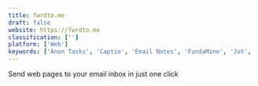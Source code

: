 ```yaml
---
title: fwrdto.me
draft: false 
website: https://fwrdto.me
classification: ['']
platform: ['Web']
keywords: ['Anon Tasks', 'Captio', 'Email Notes', 'FundaMine', 'Jot', 'Jotbox', 'Later Reminders', 'Lightkey Predictive Typing for Windows', 'Mail to Self', 'Noto', 'Read on Mail', 'Reminder', 'SendToEmail', 'Snippet Store', 'Snippetnote', 'Wonder', 'Write App', 'Yuzz.it', 'Ziplink', 'canSnippet CE', 'iA Writer']
---
```

Send web pages to your email inbox in just one click